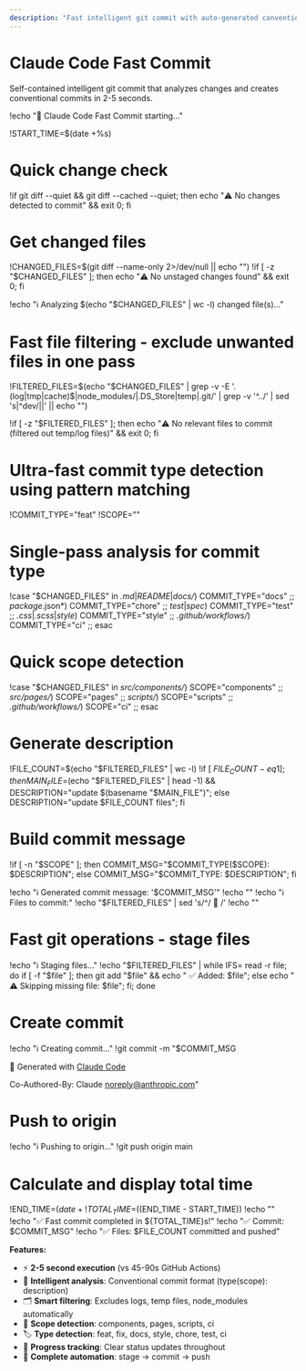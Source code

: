```yaml
---
description: "Fast intelligent git commit with auto-generated conventional commit messages"
---
```


# Claude Code Fast Commit

Self-contained intelligent git commit that analyzes changes and creates conventional commits in 2-5 seconds.

!echo "🚀 Claude Code Fast Commit starting..."

!START_TIME=$(date +%s)

# Quick change check
!if git diff --quiet && git diff --cached --quiet; then echo "⚠️  No changes detected to commit" && exit 0; fi

# Get changed files
!CHANGED_FILES=$(git diff --name-only 2>/dev/null || echo "")
!if [ -z "$CHANGED_FILES" ]; then echo "⚠️  No unstaged changes found" && exit 0; fi

!echo "ℹ️  Analyzing $(echo "$CHANGED_FILES" | wc -l) changed file(s)..."

# Fast file filtering - exclude unwanted files in one pass  
!FILTERED_FILES=$(echo "$CHANGED_FILES" | grep -v -E '\.(log|tmp|cache)$|node_modules/|\.DS_Store|temp|\.git/' | grep -v '^\.\./' | sed 's|^dev/||' || echo "")

!if [ -z "$FILTERED_FILES" ]; then echo "⚠️  No relevant files to commit (filtered out temp/log files)" && exit 0; fi

# Ultra-fast commit type detection using pattern matching
!COMMIT_TYPE="feat"
!SCOPE=""

# Single-pass analysis for commit type
!case "$CHANGED_FILES" in *\.md*|*README*|*docs/*) COMMIT_TYPE="docs" ;; *package*.json*) COMMIT_TYPE="chore" ;; *test*|*spec*) COMMIT_TYPE="test" ;; *\.css*|*\.scss*|*style*) COMMIT_TYPE="style" ;; *\.github/workflows/*) COMMIT_TYPE="ci" ;; esac

# Quick scope detection  
!case "$CHANGED_FILES" in *src/components/*) SCOPE="components" ;; *src/pages/*) SCOPE="pages" ;; *scripts/*) SCOPE="scripts" ;; *.github/workflows/*) SCOPE="ci" ;; esac

# Generate description
!FILE_COUNT=$(echo "$FILTERED_FILES" | wc -l)
!if [ $FILE_COUNT -eq 1 ]; then MAIN_FILE=$(echo "$FILTERED_FILES" | head -1) && DESCRIPTION="update $(basename "$MAIN_FILE")"; else DESCRIPTION="update $FILE_COUNT files"; fi

# Build commit message
!if [ -n "$SCOPE" ]; then COMMIT_MSG="$COMMIT_TYPE($SCOPE): $DESCRIPTION"; else COMMIT_MSG="$COMMIT_TYPE: $DESCRIPTION"; fi

!echo "ℹ️  Generated commit message: '$COMMIT_MSG'"
!echo ""
!echo "ℹ️  Files to commit:"
!echo "$FILTERED_FILES" | sed 's/^/  📝 /'
!echo ""

# Fast git operations - stage files
!echo "ℹ️  Staging files..."
!echo "$FILTERED_FILES" | while IFS= read -r file; do if [ -f "$file" ]; then git add "$file" && echo "  ✅ Added: $file"; else echo "  ⚠️  Skipping missing file: $file"; fi; done

# Create commit
!echo "ℹ️  Creating commit..."
!git commit -m "$COMMIT_MSG

🤖 Generated with [Claude Code](https://claude.ai/code)

Co-Authored-By: Claude <noreply@anthropic.com>"

# Push to origin
!echo "ℹ️  Pushing to origin..."
!git push origin main

# Calculate and display total time
!END_TIME=$(date +%s)
!TOTAL_TIME=$((END_TIME - START_TIME))
!echo ""
!echo "✅ Fast commit completed in ${TOTAL_TIME}s!"
!echo "✅ Commit: $COMMIT_MSG"
!echo "✅ Files: $FILE_COUNT committed and pushed"

**Features:**
- ⚡ **2-5 second execution** (vs 45-90s GitHub Actions)
- 🧠 **Intelligent analysis**: Conventional commit format (type(scope): description)
- 🗂️ **Smart filtering**: Excludes logs, temp files, node_modules automatically
- 🎯 **Scope detection**: components, pages, scripts, ci
- 🏷️ **Type detection**: feat, fix, docs, style, chore, test, ci
- 📝 **Progress tracking**: Clear status updates throughout
- 🔄 **Complete automation**: stage → commit → push